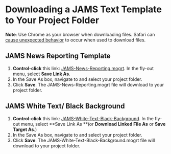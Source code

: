 # Downloading a JAMS Text Template to Your Project Folder

**Note**: Use Chrome as your browser when downloading files. Safari can [cause unexpected behavior](https://github.com/jjloomis/adobe-premiere-basic-video-editing/tree/1380f293c992197ff9c0969a49fde4fd4bb1946e/troubleshooting/computer-is-trying-to-open-jams-text-template-in-photoshop.md) to occur when used to download files.

## JAMS News Reporting Template

1. **Control-click** this link: [JAMS-News-Reporting.mogrt](https://s3-us-west-2.amazonaws.com/jams-downloadable-files/templates/JAMS-News-Reporting.mogrt). In the fly-out menu, select **Save Link As**.
2. In the Save As box, navigate to and select your project folder.
3. Click **Save**. The JAMS-News-Reporting.mogrt file will download to your project folder.

## JAMS White Text/ Black Background

1. **Control-click** this link: [JAMS-White-Text-Black-Background](https://s3-us-west-2.amazonaws.com/jams-downloadable-files/templates/JAMS-White-Text-Black-Background.mogrt). In the fly-out menu, select **Save Link As **(or **Download Linked File As** or **Save Target As**.)
2. In the Save As box, navigate to and select your project folder.
3. Click **Save**. The JAMS-White-Text-Black-Background.mogrt file will download to your project folder.
